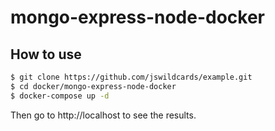 # mongo-express-node-docker
## How to use

```bash
$ git clone https://github.com/jswildcards/example.git
$ cd docker/mongo-express-node-docker
$ docker-compose up -d
```

Then go to http://localhost to see the results.
